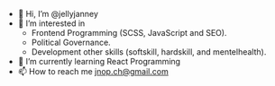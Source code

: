 - 👋 Hi, I’m @jellyjanney
- 👀 I’m interested in 
    - Frontend Programming (SCSS, JavaScript and SEO).
    - Political Governance.
    - Development other skills (softskill, hardskill, and mentelhealth).
- 🌱 I’m currently learning React Programming
- 📫 How to reach me jnop.ch@gmail.com

<!-- 💞️ I’m looking to collaborate on ... -->
<!---
jellyjanney/jellyjanney is a ✨ special ✨ repository because its `README.md` (this file) appears on your GitHub profile.
You can click the Preview link to take a look at your changes.
--->
